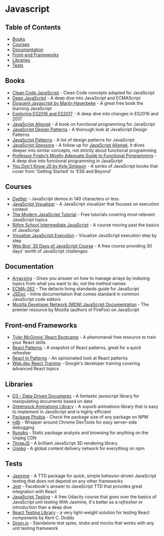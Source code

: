 # Javascript

## Table of Contents

- [Books](#books)
- [Courses](#courses)
- [Documentation](#documentation)
- [Front-end Frameworks](#front-end-frameworks)
- [Libraries](#libraries)
- [Tests](#tests)

## Books

- [Clean Code JavaScript](https://github.com/ryanmcdermott/clean-code-javascript) - Clean Code concepts adapted for JavaScript
- [Deep JavaScript](https://exploringjs.com/deep-js/toc.html) - A deep dive into JavaScript and ECMAScript
- [Eloquent Javascript by Marijn Haverbeke](https://github.com/marijnh/Eloquent-JavaScript) - A great free book the learning JavaScript
- [Exploring ES2016 and ES2017](http://exploringjs.com/es2016-es2017/) - A deep dive into changes in ES2016 and 2017
- [JavaScript Allongé](https://leanpub.com/javascriptallongesix) - A book on functional programming for JavaScript
- [JavaScript Design Patterns](https://addyosmani.com/resources/essentialjsdesignpatterns/book/) - A thorough look at JavaScript Design Patterns
- [JavaScript Patterns](http://shichuan.github.io/javascript-patterns/) - A list of design patterns for JavaScript
- [JavaScript Spessore](https://github.com/raganwald/javascript-spessore) - A follow up for [JavaScript Allongé](https://leanpub.com/javascriptallongesix), it dives deeper into similar concepts, not strictly about functional programming
- [Professor Frisby’s Mostly Adequate Guide to Functional Programming](https://github.com/MostlyAdequate/mostly-adequate-guide) - A deep dive into functional programming in JavaScript
- [You Don't Know JS by Kyle Simpson](https://github.com/getify/You-Dont-Know-JS) - A series of JavaScript books that cover from 'Getting Started' to 'ES6 and Beyond'

## Courses

- [Dwitter](https://www.dwitter.net/) - JavaScript demos in 140 characters or less
- [JavaScript Visualizer](https://tylermcginnis.com/javascript-visualizer/) - A JavaScript visualizer that focuses on execution context
- [The Modern JavaScript Tutorial](https://javascript.info/) - Free tutorials covering most relevant JavaScript topics
- [Rithm School Intermediate JavaScript](https://www.rithmschool.com/courses/intermediate-javascript) - A course moving past the basics of JavaScript
- [Visualize JavaScript Execution](http://pythontutor.com/visualize.html) - Visualize JavaScript execution step by step
- [Wes Bos' 30 Days of JavaScript Course](https://javascript30.com/) - A free course providing 30 days' worth of JavaScript challenges

## Documentation

- [Arrayzing](https://gist.github.com/ourmaninamsterdam/1be9a5590c9cf4a0ab42#user-content-create-an-array) - Gives you answer on how to manage arrays by indexing topics from what you want to do, not the method names
- [ECMA-262](https://tc39.github.io/ecma262/) - The defacto living standards guide for JavaScript
- [JSDoc](http://usejsdoc.org/) - Inline documentation that comes standard in common JavaScript code editors
- [Mozilla Developer Network (MDN) JavaScript Documentation](https://developer.mozilla.org/en-US/) - The premier resource by Mozilla (authors of FireFox) on JavaScript

## Front-end Frameworks

- [Tyler McGinnis' React Bootcamp](https://tylermcginnis.com/free-react-bootcamp/) - A phenomenal free resource to train your React skills
- [React Patterns](https://reactpatterns.com/) - A snapshot of React patterns, great for a quick refresher
- [React In Patterns](https://github.com/krasimir/react-in-patterns) - An opinionated look at React patterns
- [Web.dev React Training](https://web.dev/react) - Google's developer training covering advanced React topics

## Libraries

- [D3 - Data-Driven Documents](https://d3js.org/) - A fantastic javascript library for manipulating documents based on data
- [Greensock Animations Library](https://greensock.com/) - A supurb animations library that is easy to implement in JavaScript and is highly efficient
- [Package Phobia](https://packagephobia.now.sh/) - Check the package size of any package on NPM
- [ndb](https://github.com/GoogleChromeLabs/ndb) - Wrapper around Chrome DevTools for easy server-side debugging
- [Runpkg](https://runpkg.com/) - Static package analysis and browsing for anything on the Unpkg CDN
- [ThreeJS](https://threejs.org/) - A brilliant JavaScript 3D rendering library
- [Unpkg](https://unpkg.com/) - A global content delivery network for everything on npm

## Tests

- [Jasmine](https://jasmine.github.io/index.html) - A TTD package for quick, simple behavior-driven JavaScript testing that does not depend on any other frameworks
- [Jest](https://jestjs.io/) - Facebook's answer to JavaScript TTD that provides great integration with React
- [JavaScript Testing](https://www.udacity.com/course/javascript-testing--ud549) - A free Udacity course that goes over the basics of JavaScript unit testing With Jasmine, it's better as a _refresher_ or _introduction_ than a deep dive
- [React Testing Library](https://github.com/kentcdodds/react-testing-library) - a very light-weight solution for testing React components by Kent C. Dodds
- [Sinon.js](https://sinonjs.org/) - Standalone test spies, stubs and mocks that works with any unit testing framework
